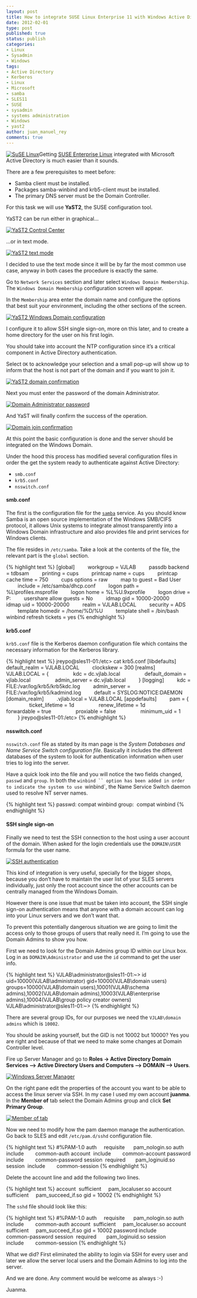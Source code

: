 ```yaml
---
layout: post
title: How to integrate SUSE Linux Enterprise 11 with Windows Active Directory
date: 2012-02-01
type: post
published: true
status: publish
categories:
- Linux
- Sysadmin
- Windows
tags:
- Active Directory
- Kerberos
- Linux
- Microsoft
- samba
- SLES11
- SUSE
- sysadmin
- systems administration
- Windows
- yast2
author: juan_manuel_rey
comments: true
---
```


[![](/images/suse_linux_logo1_thumb.jpg "SuSE Linux")](http://jreypo.files.wordpress.com/2012/02/suse_linux_logo1.jpg)Getting [SUSE Enterprise Linux](http://www.suse.com/products/server/) integrated with Microsoft Active Directory is much easier than it sounds.

There are a few prerequisites to meet before:

-   Samba client must be installed.
-   Packages samba-winbind and krb5-client must be installed.
-   The primary DNS server must be the Domain Controller.

For this task we will use **YaST2**, the SUSE configuration tool.

YaST2 can be run either in graphical...

[![](/images/screenshot-yast2-control-center-1_thumb.png "YaST2 Control Center")]({{site.url}}/images/screenshot-yast2-control-center-1.png)

...or in text mode.

[![](/images/yast2_text_mode.png "YaST2 text mode")]({{site.url}}/images/yast2_text_mode.png)

I decided to use the text mode since it will be by far the most common use case, anyway in both cases the procedure is exactly the same.

Go to `Network Services` section and later select `Windows Domain Membership`. The `Windows Domain Membership` configuration screen will appear.

In the `Membership` area enter the domain name and configure the options that best suit your environment, including the other sections of the screen.

[![](/images/yast2_windom_config.png "YaST2 Windows Domain configuration")]({{site.url}}/images/yast2_windom_config.png)

I configure it to allow SSH single sign-on, more on this later, and to create a home directory for the user on his first login.

You should take into account the NTP configuration since it’s a critical component in Active Directory authentication.

Select `OK` to acknowledge your selection and a small pop-up will show up to inform that the host is not part of the domain and if you want to join it.

[![](/images/yast2_domain_confirmation.png "YaST2 domain confirmation")]({{site.url}}/images/yast2_domain_confirmation.png)

Next you must enter the password of the domain Administrator.

[![](/images/yast2_domain_admin_password.png "Domain Administrator password")]({{site.url}}/images/yast2_domain_admin_password.png)

And YaST will finally confirm the success of the operation.

[![](/images/yast2_domain_joined.png "Domain join confirmation")]({{site.url}}/images/yast2_domain_joined.png)

At this point the basic configuration is done and the server should be integrated on the Windows Domain.

Under the hood this process has modified several configuration files in order the get the system ready to authenticate against Active Directory:

-   `smb.conf`
-   `krb5.conf`
-   `nsswitch.conf`

#### smb.conf

The first is the configuration file for the [`samba`](http://samba.org/) service. As you should know Samba is an open source implementation of the Windows SMB/CIFS protocol, it allows Unix systems to integrate almost transparently into a Windows Domain infrastructure and also provides file and print services for Windows clients.

The file resides in `/etc/samba`. Take a look at the contents of the file, the relevant part is the `global` section.

{% highlight text %}
[global]
        workgroup = VJLAB
        passdb backend = tdbsam
        printing = cups
        printcap name = cups
        printcap cache time = 750
        cups options = raw
        map to guest = Bad User
        include = /etc/samba/dhcp.conf
        logon path = \%L\profiles\.msprofile
        logon home = \%L\%U\.9xprofile
        logon drive = P:
        usershare allow guests = No
        idmap gid = 10000-20000
        idmap uid = 10000-20000
        realm = VJLAB.LOCAL
        security = ADS
        template homedir = /home/%D/%U
        template shell = /bin/bash
        winbind refresh tickets = yes
{% endhighlight %}

#### krb5.conf

`krb5.conf` file is the Kerberos daemon configuration file which contains the necessary information for the Kerberos library.

{% highlight text %}
jreypo@sles11-01:/etc> cat krb5.conf
[libdefaults]
        default_realm = VJLAB.LOCAL
        clockskew = 300
[realms]
        VJLAB.LOCAL = {
                kdc = dc.vjlab.local
                default_domain = vjlab.local
                admin_server = dc.vjlab.local
        }
[logging]
        kdc = FILE:/var/log/krb5/krb5kdc.log
        admin_server = FILE:/var/log/krb5/kadmind.log
        default = SYSLOG:NOTICE:DAEMON
[domain_realm]
        .vjlab.local = VJLAB.LOCAL
[appdefaults]
        pam = {
                ticket_lifetime = 1d
                renew_lifetime = 1d
                forwardable = true
                proxiable = false
                minimum_uid = 1
        }
jreypo@sles11-01:/etc>
{% endhighlight %}

#### nsswitch.conf

`nsswitch.conf` file as stated by its man page is the *System Databases and Name Service Switch configuration file*. Basically it includes the different databases of the system to look for authentication information when user tries to log into the server.

Have a quick look into the file and you will notice the two fields changed, `passwd` and `group`. In both the `winbind `` option has been added in order to indicate the system to use `winbind`, the Name Service Switch daemon used to resolve NT server names.

{% highlight text %}
passwd: compat winbind
group:  compat winbind
{% endhighlight %}

#### SSH single sign-on

Finally we need to test the SSH connection to the host using a user account of the domain. When asked for the login credentials use the `DOMAIN\USER` formula for the user name.

[![](/images/ssh_auth.png "SSH authentication")]({{site.url}}/images/ssh_auth.png)

This kind of integration is very useful, specially for the bigger shops, because you don’t have to maintain the user list of your SLES servers individually, just only the root account since the other accounts can be centrally managed from the Windows Domain.

However there is one issue that must be taken into account, the SSH single sign-on authentication means that anyone with a domain account can log into your Linux servers and we don’t want that.

To prevent this potentially dangerous situation we are going to limit the access only to those groups of users that really need it. I’m going to use the Domain Admins to show you how.

First we need to look for the Domain Admins group ID within our Linux box. Log in as `DOMAIN\Administrator` and use the `id` command to get the user info.

{% highlight text %}
VJLAB\administrator@sles11-01:~> id
uid=10000(VJLAB\administrator) gid=10000(VJLAB\domain users) groups=10000(VJLAB\domain users),10001(VJLAB\schema admins),10002(VJLAB\domain admins),10003(VJLAB\enterprise admins),10004(VJLAB\group policy creator owners)
VJLAB\administrator@sles11-01:~>
{% endhighlight %}

There are several group IDs, for our purposes we need the `VJLAB\domain admins` which is `10002`.

You should be asking yourself, but the GID is not 10002 but 10000? Yes you are right and because of that we need to make some changes at Domain Controller level.

Fire up Server Manager and go to **Roles -> Active Directory Domain Services –> Active Directory Users and Computers –> DOMAIN –> Users**.

[![](/images/server_manager.png "Windows Server Manager")]({{site.url}}/images/server_manager.png)

On the right pane edit the properties of the account you want to be able to access the linux server via SSH. In my case I used my own account **juanma**. In the **Member of** tab select the Domain Admins group and click **Set Primary Group**.

[![](/images/member_of.png "Member of tab")]({{site.url}}/images/member_of.png)

Now we need to modify how the pam daemon manage the authentication. Go back to SLES and edit `/etc/pam.d/sshd` configuration file.

{% highlight text %}
#%PAM-1.0
auth     requisite      pam_nologin.so
auth     include        common-auth
account  include        common-account
password include        common-password
session  required       pam_loginuid.so
session  include        common-session
{% endhighlight %}

Delete the account line and add the following two lines.

{% highlight text %}
account  sufficient     pam_localuser.so
account  sufficient     pam_succeed_if.so gid = 10002
{% endhighlight %}

The `sshd` file should look like this:

{% highlight text %}
#%PAM-1.0
auth     requisite      pam_nologin.so
auth     include        common-auth
account  sufficient     pam_localuser.so
account  sufficient     pam_succeed_if.so gid = 10002
password include        common-password
session  required       pam_loginuid.so
session  include        common-session
{% endhighlight %}

What we did? First eliminated the ability to login via SSH for every user and later we allow the server local users and the Domain Admins to log into the server.

And we are done. Any comment would be welcome as always :-)

Juanma.
